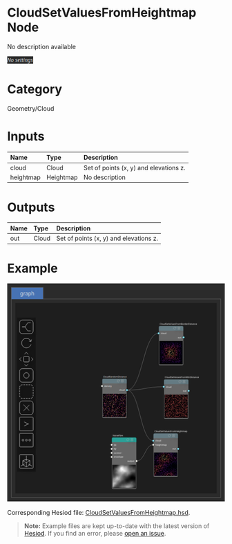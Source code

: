 
CloudSetValuesFromHeightmap Node
================================


No description available



![img](../../images/nodes/CloudSetValuesFromHeightmap_settings.png)


# Category


Geometry/Cloud
# Inputs

|Name|Type|Description|
| :--- | :--- | :--- |
|cloud|Cloud|Set of points (x, y) and elevations z.|
|heightmap|Heightmap|No description|

# Outputs

|Name|Type|Description|
| :--- | :--- | :--- |
|out|Cloud|Set of points (x, y) and elevations z.|

# Example


![img](../../images/nodes/CloudSetValuesFromHeightmap_hsd_example.png)

Corresponding Hesiod file: [CloudSetValuesFromHeightmap.hsd](../../examples/CloudSetValuesFromHeightmap.hsd). 

> **Note:** Example files are kept up-to-date with the latest version of [Hesiod](https://github.com/otto-link/Hesiod).
> If you find an error, please [open an issue](https://github.com/otto-link/Hesiod/issues).

